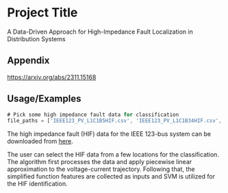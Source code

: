 
# Project Title

A Data-Driven Approach for High-Impedance Fault Localization in Distribution Systems


## Appendix

https://arxiv.org/abs/2311.15168


## Usage/Examples

```javascript
# Pick some high impedance fault data for classification
file_paths = ['IEEE123_PV_L1C1B5HIF.csv', 'IEEE123_PV_L1C1B34HIF.csv', 'IEEE123_PV_L1C1B45HIF.csv']
```

The high impedance fault (HIF) data for the IEEE 123-bus system can be downloaded from [here](https://github.com/yuqingdong0/Transient-Data-for-OEDI/tree/main/Simulation%20Data/IEEE%20123/Faults/High%20Impedance%20Fault). 

The user can select the HIF data from a few locations for the classification. The algorithm first processes the data and apply piecewise linear approximation to the voltage-current trajectory. Following that, the simplified function features are collected as inputs and SVM is utilized for the HIF identification.

